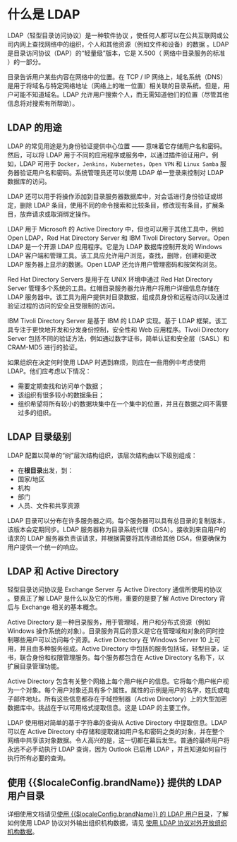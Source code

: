 # 什么是 LDAP

<LastUpdated/>

LDAP（轻型目录访问协议）是一种软件协议 ，使任何人都可以在公共互联网或公司内网上查找网络中的组织，个人和其他资源（例如文件和设备）的数据 。LDAP 是目录访问协议（DAP）的“轻量级”版本，它是 X.500（ 网络中目录服务的标准 ）的一部分。

目录告诉用户某些内容在网络中的位置。在 TCP / IP 网络上，域名系统（DNS）是用于将域名与特定网络地址（网络上的唯一位置）相关联的目录系统。但是，用户可能不知道域名。LDAP 允许用户搜索个人，而无需知道他们的位置（尽管其他信息将对搜索有所帮助）。

## LDAP 的用途

LDAP 的常见用途是为身份验证提供中心位置 —— 意味着它存储用户名和密码。然后，可以将 LDAP 用于不同的应用程序或服务中，以通过插件验证用户。例如，LDAP 可用于 `Docker`，`Jenkins`，`Kubernetes`，`Open VPN` 和 `Linux Samba` 服务器验证用户名和密码。系统管理员还可以使用 LDAP 单一登录来控制对 LDAP 数据库的访问。

LDAP 还可以用于将操作添加到目录服务器数据库中，对会话进行身份验证或绑定，删除 LDAP 条目，使用不同的命令搜索和比较条目，修改现有条目，扩展条目，放弃请求或取消绑定操作。

LDAP 用于 Microsoft 的 Active Directory 中，但也可以用于其他工具中，例如 Open LDAP，Red Hat Directory Server 和 IBM Tivoli Directory Server。Open LDAP 是一个开源 LDAP 应用程序。它是为 LDAP 数据库控制开发的 Windows LDAP 客户端和管理工具。该工具应允许用户浏览，查找，删除，创建和更改 LDAP 服务器上显示的数据。Open LDAP 还允许用户管理密码和按架构浏览。

Red Hat Directory Servers 是用于在 UNIX 环境中通过 Red Hat Directory Server 管理多个系统的工具。红帽目录服务器允许用户将用户详细信息存储在 LDAP 服务器中。该工具为用户提供对目录数据，组成员身份和远程访问以及通过验证过程的访问的安全且受限制的访问。

IBM Tivoli Directory Server 是基于 IBM 的 LDAP 实现。基于 LDAP 框架。该工具专注于更快地开发和分发身份控制，安全性和 Web 应用程序。Tivoli Directory Server 包括不同的验证方法，例如通过数字证书，简单认证和安全层（SASL）和 CRAM-MD5 进行的验证。

如果组织在决定何时使用 LDAP 时遇到麻烦，则应在一些用例中考虑使用 LDAP。他们应考虑以下情况：

- 需要定期查找和访问单个数据；
- 该组织有很多较小的数据条目；
- 组织希望将所有较小的数据块集中在一个集中的位置，并且在数据之间不需要过多的组织。

## LDAP 目录级别

LDAP 配置以简单的“树”层次结构组织，该层次结构由以下级别组成：

- 在**根目录**出发，到：
- 国家/地区
- 机构
- 部门
- 人员、文件和共享资源

LDAP 目录可以分布在许多服务器之间。每个服务器可以具有总目录的复制版本，该版本会定期同步。LDAP 服务器称为目录系统代理（DSA）。接收到来自用户的请求的 LDAP 服务器负责该请求，并根据需要将其传递给其他 DSA，但要确保为用户提供一个统一的响应。

## LDAP 和 Active Directory

轻型目录访问协议是 Exchange Server 与 Active Directory 通信所使用的协议 。要真正了解 LDAP 是什么以及它的作用，重要的是要了解 Active Directory 背后与 Exchange 相关的基本概念。

Active Directory 是一种目录服务，用于管理域，用户和分布式资源（例如 Windows 操作系统的对象）。目录服务背后的意义是它在管理域和对象的同时控制哪些用户可以访问每个资源。Active Directory 在 Windows Server 10 上可用，并且由多种服务组成。Active Directory 中包括的服务包括域，轻型目录，证书，联合身份和权限管理服务。每个服务都包含在 Active Directory 名称下，以扩展目录管理功能。

Active Directory 包含有关整个网络上每个用户帐户的信息。它将每个用户帐户视为一个对象。每个用户对象还具有多个属性。属性的示例是用户的名字，姓氏或电子邮件地址。所有这些信息都存在于域控制器（Active Directory）上的大型加密数据库中。挑战在于以可用格式提取信息。这是 LDAP 的主要工作。

LDAP 使用相对简单的基于字符串的查询从 Active Directory 中提取信息。LDAP 可以在 Active Directory 中存储和提取诸如用户名和密码之类的对象，并在整个网络中共享该对象数据。令人高兴的是，这一切都在幕后发生。普通的最终用户将永远不必手动执行 LDAP 查询，因为 Outlook 已启用 LDAP ，并且知道如何自行执行所有必要的查询。

## 使用 {{$localeConfig.brandName}} 提供的 LDAP 用户目录

详细使用文档请见[使用 {{$localeConfig.brandName}} 的 LDAP 用户目录](/guides/users/ldap-user-directory.md)，了解如何使用 LDAP 协议对外输出组织机构数据，请见 [使用 LDAP 协议对外开放组织机构数据](/guides/org/ldap-user-directory/)。
